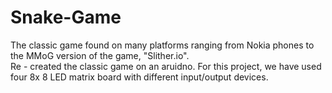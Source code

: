 # Snake-Game  
  The classic game found on many platforms ranging from Nokia phones to the MMoG version of the game, "Slither.io".    
  Re - created the classic game on an aruidno. For this project, we have used four 8x 8 LED matrix board with different         input/output devices.   
